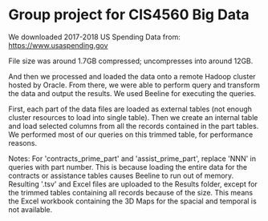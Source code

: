 # Group project for CIS4560 Big Data

We downloaded 2017-2018 US Spending Data from:
https://www.usaspending.gov

File size was around 1.7GB compressed; uncompresses into around 12GB.

And then we processed and loaded the data onto a remote Hadoop cluster hosted by Oracle.
From there, we were able to perform query and transform the data and output the results.
We used Beeline for executing the queries.

First, each part of the data files are loaded as external tables (not enough cluster resources to load into single table).
Then we create an internal table and load selected columns from all the records contained in the part tables.
We performed most of our queries on this trimmed table, for performance reasons.

Notes:
For 'contracts_prime_part' and 'assist_prime_part', replace 'NNN' in queries with part number.
This is because loading the entire data for the contracts or assistance tables causes Beeline to run out of memory.
Resulting '.tsv' and Excel files are uploaded to the Results folder, except for the trimmed tables containing all records because of the size. This means the Excel workbook containing the 3D Maps for the spacial and temporal is not available.
